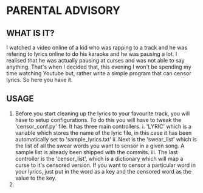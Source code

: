 # PARENTAL ADVISORY

## WHAT IS IT?
I watched a video online of a kid who was rapping to a track and he was refering to lyrics online to do his karaoke and he was pausing a lot. I realised that he was actually pausing at curses and was not able to say anything. That's when I decided that, this evening I won't be spending my time watching Youtube but, rather write a simple program that can censor lyrics. So here you have it.

## USAGE

1. Before you start cleaning up the lyrics to your favourite track, you will have to setup configurations. To do this you will have to tweak the 'censor_conf.py' file. It has three main controllers. 
    i. 'LYRIC' which is a variable which stores the name of the lyric file, in this case it has been automatically set to 'sample_lyrics.txt'
    ii. Next is the 'swear_list' which is the list of all the swear words you want to sensor in a given song. A sample list is already been shipped with the commits.
    iii. The last controller is the 'censor_list', which is a dictionary which will map a curse to it's censored version. If you want to censor a particular word in your lyrics, just put in the word as a key and the censored word as the value to the key.
2. 
